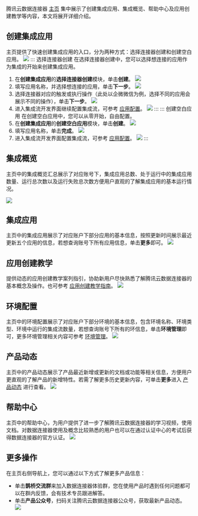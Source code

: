 
腾讯云数据连接器 [主页](https://console.cloud.tencent.com/eis) 集中展示了创建集成应用、集成概览、帮助中心及应用创建教学等内容，本文将展开详细介绍。


## 创建集成应用

主页提供了快速创建集成应用的入口，分为两种方式：选择连接器创建和创建空白应用。
![](https://qcloudimg.tencent-cloud.cn/raw/43d6335de4142b83d660aa6c13a0ee1a.png)
<dx-tabs>
::: 选择连接器创建
在选择连接器创建中，您可以选择想连接的应用作为集成的开始来创建集成应用。
1. 在**创建集成应用**的**选择连接器创建**模块，单击**创建**。
![](https://qcloudimg.tencent-cloud.cn/raw/a564c7fc81d704a1d634287efa1c6b72.png)
2. 填写应用名称，并选择想连接的应用，单击**下一步**。
![](https://qcloudimg.tencent-cloud.cn/raw/02e7262fa132aa18f3eeb36e45bc54b8.png)
3. 选择连接器对应的触发或执行操作（此处以企微微信为例，选择不同的应用会展示不同的操作），单击**下一步**。
![](https://qcloudimg.tencent-cloud.cn/raw/bc25a97e383cda1adc2b0cd339a2de54.png)
4. 进入集成流开发界面继续配置集成流，可参考 [应用配置](https://cloud.tencent.com/document/product/1270/62262)。
![](https://qcloudimg.tencent-cloud.cn/raw/cd79e6b8210f096ebdf3c74e879f9392.png)
:::
::: 创建空白应用
在创建空白应用中，您可以从零开始，自由配置。
1. 在**创建集成应用**的**创建空白应用**模块，单击**创建**。
![](https://qcloudimg.tencent-cloud.cn/raw/210a8f852e8e2ff2854c93a609c62781.png)
2. 填写应用名称，单击**完成**。
![](https://qcloudimg.tencent-cloud.cn/raw/2a44a0f0de1f2bc9480ed186d9b9897d.png)
3. 进入集成流开发界面配置集成流，可参考 [应用配置](https://cloud.tencent.com/document/product/1270/62262)。
![](https://qcloudimg.tencent-cloud.cn/raw/accd3c7cb6cf321791139ec88bb33a7b.png)
:::
</dx-tabs>

## 集成概览   

主页中的集成概览汇总展示了对应账号下，集成应用总数、处于运行中的集成应用数量、运行总次数以及运行失败总次数方便用户直观的了解集成应用的基本运行情况。  

![](https://qcloudimg.tencent-cloud.cn/raw/643a9ebb4cea672b2905d4430fb8d87d.png)

## 集成应用

主页中的集成应用展示了对应账户下部分应用的基本信息，按照更新时间展示最近更新五个应用的信息，若想查询账号下所有应用信息，单击**更多**即可。
![](https://qcloudimg.tencent-cloud.cn/raw/f05c71a53148058c870877468cfdb0a3.png)

## 应用创建教学

提供动态的应用创建教学案列指引，协助新用户尽快熟悉了解腾讯云数据连接器的基本概念及操作。也可参考 [应用创建教学指南](https://cloud.tencent.com/document/product/1270/75473)。
![](https://qcloudimg.tencent-cloud.cn/raw/5dfa663e1a3479f38f0bae70a4e91d8e.png)

## 环境配置

主页中的环境配置展示了对应账户下部分环境的基本信息，包含环境名称、环境类型、环境中运行的集成流数量，若想查询账号下所有的环信息，单击**环境管理**即可，更多环境管理相关内容可参考 [环境管理](https://cloud.tencent.com/document/product/1270/62275)。
![](https://qcloudimg.tencent-cloud.cn/raw/790a25a54d459af5910955998d3dccf8.png)

## 产品动态

主页中的产品动态展示了产品最近新增或更新的文档或功能等相关信息，方便用户更直观的了解产品的新增特性。若需了解更多历史更新内容，可单击**更多**进入 [产品动态](https://cloud.tencent.com/document/product/1270/47960) 进行查看。
![](https://qcloudimg.tencent-cloud.cn/raw/fc2f312840280c8054d0ba7fedbc7f78.png)

## 帮助中心

主页中的帮助中心，为用户提供了进一步了解腾讯云数据连接器的学习视频，使用文档。对数据连接器使用及概念比较熟悉的用户也可以在通过认证中心的考试后获得数据连接器的官方认证。
![](https://qcloudimg.tencent-cloud.cn/raw/c61852421fd8c435eb1bab2e37892a39.png)

## 更多操作
在主页右侧导航上，您可以通过以下方式了解更多产品信息：
- 单击**鹊桥交流群**来加入数据连接器体验群，您在使用产品时遇到任何问题都可以在群内反馈，会有技术专员跟进解答。
- 单击**产品公众号**，扫码关注腾讯云数据连接器公众号，获取最新产品动态。
![](https://qcloudimg.tencent-cloud.cn/raw/18c4c31cf447c6e99be196077f4f6d33.png)

